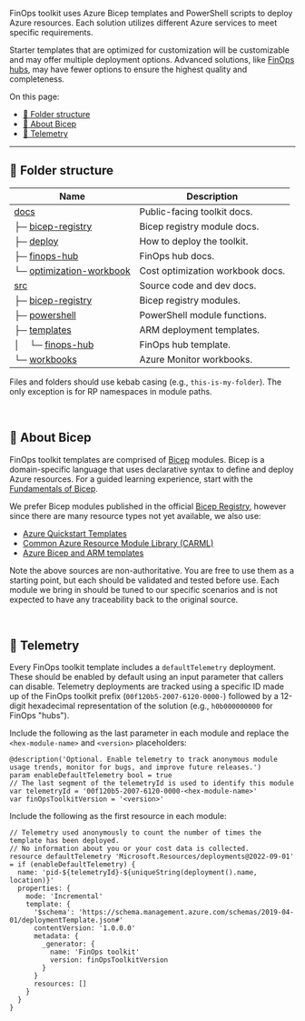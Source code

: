 <!-- markdownlint-disable MD041 -->

FinOps toolkit uses Azure Bicep templates and PowerShell scripts to deploy Azure resources. Each solution utilizes different Azure services to meet specific requirements.

Starter templates that are optimized for customization will be customizable and may offer multiple deployment options. Advanced solutions, like [FinOps hubs](templates/finops-hub), may have fewer options to ensure the highest quality and completeness.

On this page:

- [📂 Folder structure](#-folder-structure)
- [🍎 About Bicep](#-about-bicep)
- [🧮 Telemetry](#-telemetry)

---

## 📂 Folder structure

| Name                                                        | Description                      |
| ----------------------------------------------------------- | -------------------------------- |
| [docs](../docs)                                             | Public-facing toolkit docs.      |
| ├─ [bicep-registry](../docs/bicep-registry)                 | Bicep registry module docs.      |
| ├─ [deploy](../docs/deploy)                                 | How to deploy the toolkit.       |
| ├─ [finops-hub](../docs/finops-hub)                         | FinOps hub docs.                 |
| └─ [optimization-workbook](../docs/optimization-workbook)   | Cost optimization workbook docs. |
| [src](../src)                                               | Source code and dev docs.        |
| ├─ [bicep-registry](../src/bicep-registry)                  | Bicep registry modules.          |
| ├─ [powershell](../src/powershell)                          | PowerShell module functions.     |
| ├─ [templates](../src/templates)                            | ARM deployment templates.        |
| │ &nbsp;&nbsp; └─ [finops-hub](../src/templates/finops-hub) | FinOps hub template.             |
| └─ [workbooks](../src/workbooks)                            | Azure Monitor workbooks.         |

Files and folders should use kebab casing (e.g., `this-is-my-folder`). The only exception is for RP namespaces in module paths.

<br>

## 🍎 About Bicep

FinOps toolkit templates are comprised of [Bicep](https://learn.microsoft.com/azure/azure-resource-manager/bicep) modules. Bicep is a domain-specific language that uses declarative syntax to define and deploy Azure resources. For a guided learning experience, start with the [Fundamentals of Bicep](https://learn.microsoft.com/training/paths/fundamentals-bicep/).

We prefer Bicep modules published in the official [Bicep Registry](https://github.com/Azure/bicep-registry-modules), however since there are many resource types not yet available, we also use:

- [Azure Quickstart Templates](https://github.com/Azure/azure-quickstart-templates)
- [Common Azure Resource Module Library (CARML)](https://github.com/Azure/ResourceModules)
- [Azure Bicep and ARM templates](https://learn.microsoft.com/azure/templates)

Note the above sources are non-authoritative. You are free to use them as a starting point, but each should be validated and tested before use. Each module we bring in should be tuned to our specific scenarios and is not expected to have any traceability back to the original source.

<br>

## 🧮 Telemetry

Every FinOps toolkit template includes a `defaultTelemetry` deployment. These should be enabled by default using an input parameter that callers can disable. Telemetry deployments are tracked using a specific ID made up of the FinOps toolkit prefix (`00f120b5-2007-6120-0000-`) followed by a 12-digit hexadecimal representation of the solution (e.g., `h0b000000000` for FinOps "hubs").

Include the following as the last parameter in each module and replace the `<hex-module-name>` and `<version>` placeholders:

```bicep
@description('Optional. Enable telemetry to track anonymous module usage trends, monitor for bugs, and improve future releases.')
param enableDefaultTelemetry bool = true
// The last segment of the telemetryId is used to identify this module
var telemetryId = '00f120b5-2007-6120-0000-<hex-module-name>'
var finOpsToolkitVersion = '<version>'
```

Include the following as the first resource in each module:

```bicep
// Telemetry used anonymously to count the number of times the template has been deployed.
// No information about you or your cost data is collected.
resource defaultTelemetry 'Microsoft.Resources/deployments@2022-09-01' = if (enableDefaultTelemetry) {
  name: 'pid-${telemetryId}-${uniqueString(deployment().name, location)}'
  properties: {
    mode: 'Incremental'
    template: {
      '$schema': 'https://schema.management.azure.com/schemas/2019-04-01/deploymentTemplate.json#'
      contentVersion: '1.0.0.0'
      metadata: {
        _generator: {
          name: 'FinOps toolkit'
          version: finOpsToolkitVersion
        }
      }
      resources: []
    }
  }
}
```

<!--
INTERNAL ONLY: To view deployments, query ARMProd:

```kql
Deployments
| where deploymentName startswith 'pid-00f120b5-2007-6120-'
    or generatorName == 'FinOps toolkit'
```
-->

<br>
